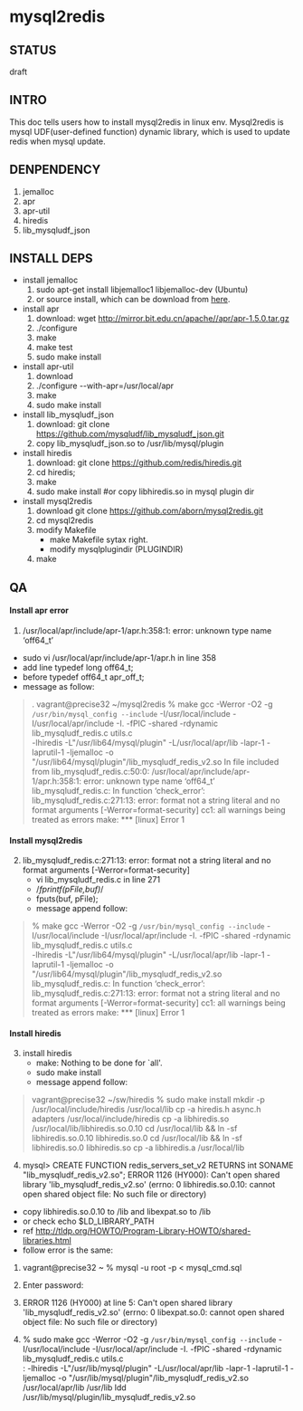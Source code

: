 mysql2redis
==========

## STATUS
draft

## INTRO
This doc tells users how to install mysql2redis in linux
env. Mysql2redis is mysql UDF(user-defined function) dynamic library,
which is used to update redis when mysql update.

## DENPENDENCY
1. jemalloc
2. apr
3. apr-util
4. hiredis
5. lib_mysqludf_json

## INSTALL DEPS
* install jemalloc
  1. sudo apt-get install libjemalloc1 libjemalloc-dev (Ubuntu)
  2. or source install, which can be download from
     [here](http://www.canonware.com/download/jemalloc/jemalloc-3.5.0.tar.bz2).
* install apr
  1. download: wget http://mirror.bit.edu.cn/apache//apr/apr-1.5.0.tar.gz
  2. ./configure
  3. make
  4. make test
  5. sudo make install
* install apr-util
  1. download
  2.  ./configure --with-apr=/usr/local/apr
  3. make
  4. sudo make install
* install lib_mysqludf_json
  1. download: git clone https://github.com/mysqludf/lib_mysqludf_json.git
  2. copy lib_mysqludf_json.so to /usr/lib/mysql/plugin
* install hiredis
  1. download: git clone https://github.com/redis/hiredis.git
  2. cd hiredis;
  3. make
  4. sudo make install #or copy libhiredis.so in mysql plugin dir
* install mysql2redis
  1. download git clone https://github.com/aborn/mysql2redis.git
  2. cd mysql2redis
  3. modify Makefile
     * make Makefile sytax right.
     * modify mysqlplugindir (PLUGINDIR)
  4. make

## QA

#### Install apr error
1.  /usr/local/apr/include/apr-1/apr.h:358:1: error: unknown type name
  ‘off64_t’
  * sudo vi /usr/local/apr/include/apr-1/apr.h in line 358
  * add line       typedef long    off64_t;
  * before         typedef  off64_t           apr_off_t;
  * message as follow:
  
> . vagrant@precise32 ~/mysql2redis
>  % make
> gcc -Werror -O2 -g `/usr/bin/mysql_config --include` -I/usr/local/include  -I/usr/local/apr/include  -I. -fPIC -shared -rdynamic lib_mysqludf_redis.c utils.c\
>		-lhiredis -L"/usr/lib64/mysql/plugin"  -L/usr/local/apr/lib  -lapr-1  -laprutil-1 -ljemalloc -o "/usr/lib64/mysql/plugin"/lib_mysqludf_redis_v2.so
> In file included from lib_mysqludf_redis.c:50:0:
> /usr/local/apr/include/apr-1/apr.h:358:1: error: unknown type name ‘off64_t’
> lib_mysqludf_redis.c: In function ‘check_error’:
> lib_mysqludf_redis.c:271:13: error: format not a string literal and no format arguments [-Werror=format-security]
> cc1: all warnings being treated as errors
> make: *** [linux] Error 1

#### Install mysql2redis
2. lib_mysqludf_redis.c:271:13: error: format not a string literal and
   no format arguments [-Werror=format-security]
   * vi lib_mysqludf_redis.c  in line 271
   * /*fprintf(pFile,buf)*/
   * fputs(buf, pFile);
   * message append follow:
   
>  % make
> gcc -Werror -O2 -g `/usr/bin/mysql_config --include` -I/usr/local/include  -I/usr/local/apr/include  -I. -fPIC -shared -rdynamic lib_mysqludf_redis.c utils.c\
>		-lhiredis -L"/usr/lib64/mysql/plugin"  -L/usr/local/apr/lib  -lapr-1  -laprutil-1 -ljemalloc -o "/usr/lib64/mysql/plugin"/lib_mysqludf_redis_v2.so
> lib_mysqludf_redis.c: In function ‘check_error’:
> lib_mysqludf_redis.c:271:13: error: format not a string literal and no format arguments [-Werror=format-security]
> cc1: all warnings being treated as errors
> make: *** [linux] Error 1


#### Install hiredis
3. install hiredis
   * make: Nothing to be done for `all'.
   * sudo make install
   * message append follow:
   
> vagrant@precise32 ~/sw/hiredis
>  % sudo make install
> mkdir -p /usr/local/include/hiredis /usr/local/lib
> cp -a hiredis.h async.h adapters /usr/local/include/hiredis
> cp -a libhiredis.so /usr/local/lib/libhiredis.so.0.10
> cd /usr/local/lib && ln -sf libhiredis.so.0.10 libhiredis.so.0
> cd /usr/local/lib && ln -sf libhiredis.so.0 libhiredis.so
> cp -a libhiredis.a /usr/local/lib

4. mysql> CREATE FUNCTION redis_servers_set_v2 RETURNS int SONAME "lib_mysqludf_redis_v2.so";
ERROR 1126 (HY000): Can't open shared library
'lib_mysqludf_redis_v2.so' (errno: 0 libhiredis.so.0.10: cannot open
shared object file: No such file or directory)
 * copy libhiredis.so.0.10 to /lib and libexpat.so to /lib
 * or check  echo $LD_LIBRARY_PATH
 * ref http://tldp.org/HOWTO/Program-Library-HOWTO/shared-libraries.html
 * follow error is the same:
  1.  vagrant@precise32 ~ % mysql -u root -p < mysql_cmd.sql
  2.  Enter password: 
  3.  ERROR 1126 (HY000) at line 5: Can't open shared library 'lib_mysqludf_redis_v2.so' (errno: 0 libexpat.so.0: cannot open shared object file: No such file or directory)

 
5. % sudo make
gcc -Werror -O2 -g `/usr/bin/mysql_config --include` -I/usr/local/include  -I/usr/local/apr/include  -I. -fPIC -shared -rdynamic lib_mysqludf_redis.c utils.c\
:		-lhiredis -L"/usr/lib/mysql/plugin"  -L/usr/local/apr/lib
        -lapr-1  -laprutil-1 -ljemalloc -o
        "/usr/lib/mysql/plugin"/lib_mysqludf_redis_v2.so
 /usr/local/apr/lib
 /usr/lib
 ldd /usr/lib/mysql/plugin/lib_mysqludf_redis_v2.so
